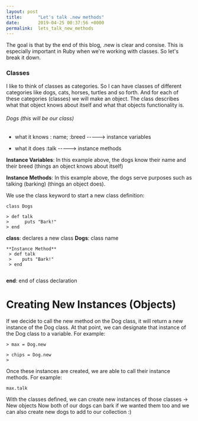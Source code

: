 ```yaml
---
layout: post
title:      "Let's talk .new methods"
date:       2019-04-25 00:37:56 +0000
permalink:  lets_talk_new_methods
---
```



The goal is that by the end of this blog, .new is clear and consise. This is especially important in Ruby when we're working with classes. So let's break it down.

### **Classes**
I like to think of classes as categories. So I can have classes of different categories like dogs, cats, horses, turtles and so forth. And for each of these categories (classes) we will make an object. The class describes what that object knows about itself and what that objects functionality is.

###### Dogs (this will be our class)
* what it knows :  name; :breed               -----> instance variables
													 
* what it does    :talk										                 -----> instance methods

**Instance Variables**: In this example above, the dogs know their name and their breed (things an object knows about itself)

**Instance Methods**: In this example above, the dogs serve purposes such as talking (barking) (things an object does).

We use the class keyword to start a new class definition:

```
class Dogs 

> def talk
>      puts "Bark!"    
> end		 

```

**class**: declares a new class 
**Dogs**: class name
  
```
**Instance Method**  
 > def talk   
 >    puts "Bark!"    
 > end		     
        
```

**end**: end of class declaration

# Creating New Instances (Objects)
If we decide to call the new method on the Dog class, it will return a new instance of the Dog class. At that point, we can designate that instance of the Dog class to a variable. For example:

```
> max = Dog.new

> chips = Dog.new
> 
```
Once these instances are created, we are able to call their instance methods. For example:

`max.talk`

With the classes defined, we can create new instances of those classes -> New objects 
Now both of our dogs can bark if we wanted them too and we can also create new dogs to add to our collection :)



